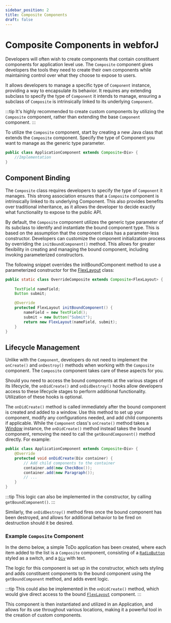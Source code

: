 ```yaml
---
sidebar_position: 2
title: Composite Components
draft: false
---
```


<JavadocLink type="foundation" location="com/webforj/component/Composite" top='true'/>

# Composite Components in webforJ

Developers will often wish to create components that contain constituent components for application level use. The `Composite` component gives developers the tools they need to create their own components while maintaining control over what they choose to expose to users. 

It allows developers to manage a specific type of `Component` instance, providing a way to encapsulate its behavior. It requires any extending subclass to specify the type of `Component` it intends to manage, ensuring a subclass of `Composite` is intrinsically linked to its underlying `Component`.

:::tip
It's highly recommended to create custom components by utilizing the `Composite` component, rather than extending the base `Component` component.
:::

To utilize the `Composite` component, start by creating a new Java class that extends the `Composite` component. Specify the type of Component you want to manage as the generic type parameter.

```java
public class ApplicationComponent extends Composite<Div> {
	//Implementation
}
```

## Component Binding

The `Composite` class requires developers to specify the type of `Component` it manages. This strong association ensures that a `Composite` component is intrinsically linked to its underlying Component. This also provides benefits over traditional inheritance, as it allows the developer to decide exactly what functionality to expose to the public API. 

By default, the `Composite` component utilizes the generic type parameter of its subclass to identify and instantiate the bound component type. This is based on the assumption that the component class has a parameter-less constructor. Developers can customize the component initialization process by overriding the `initBoundComponent()` method. This allows for greater flexibility in creating and managing the bound component, including invoking parameterized constructors.

The following snippet overrides the initBoundComponent method to use a parameterized constructor for the [FlexLayout](../components/flex-layout.md) class:

```java
public static class OverrideComposite extends Composite<FlexLayout> {
	
	TextField nameField;
	Button submit;

	@Override
	protected FlexLayout initBoundComponent() {
		nameField = new TextField();
		submit = new Button("Submit");
		return new FlexLayout(nameField, submit);
	}
}
```

## Lifecycle Management

Unlike with the `Component`, developers do not need to implement the `onCreate()` and `onDestroy()` methods when working with the `Composite` component. The `Composite` component takes care of these aspects for you.

Should you need to access the bound components at the various stages of its lifecycle, the `onDidCreate()` and `onDidDestroy()` hooks allow developers access to these lifecycle stages to perform additional functionality. Utilization of these hooks is optional.

The `onDidCreate()` method is called immediately after the bound component is created and added to a window. Use this method to set up your component, modify any configurations needed, and add child components if applicable. While the `Component` class's `onCreate()` method takes a [Window](#) instance, the `onDidCreate()` method instead takes the bound component, removing the need to call the `getBoundComponent()` method directly. For example:

```java
public class ApplicationComponent extends Composite<Div> {
	@Override
	protected void onDidCreate(Div container) {
		// Add child components to the container
		container.add(new CheckBox());
		container.add(new Paragraph());
		// ...
	}
}
```

:::tip
This logic can also be implemented in the constructor, by calling `getBoundComponent()`.
:::

Similarly, the `onDidDestroy()` method fires once the bound component has been destroyed, and allows for additional behavior to be fired on destruction should it be desired.

### Example `Composite` Component

In the demo below, a simple ToDo application has been created, where each item added to the list is a `Composite` component, consisting of a [`RadioButton`](../components/radio-button.md) styled as a switch, and a [`Div`](#) with text.

The logic for this component is set up in the constructor, which sets styling and adds constituent components to the bound component using the `getBoundComponent` method, and adds event logic.

:::tip
This could also be implemented in the `onDidCreate()` method, which would give direct access to the bound [`FlexLayout`](../components/flex-layout.md) component.
:::

This component is then instantiated and utilized in an Application, and allows for its use throughout various locations, making it a powerful tool in the creation of custom components.
 
<ComponentDemo 
path='https://demo.webforj.com/webapp/controlsamples/compositedemo?' 
cssURL='https://raw.githubusercontent.com/webforj/ControlSamples/main/src/main/resources/css/compositeDemo.css'
javaE='https://raw.githubusercontent.com/webforj/webforj-docs-samples/refs/heads/main/src/main/java/com/webforj/samples/views/CompositeDemoView.java'
height='500px'
/>
